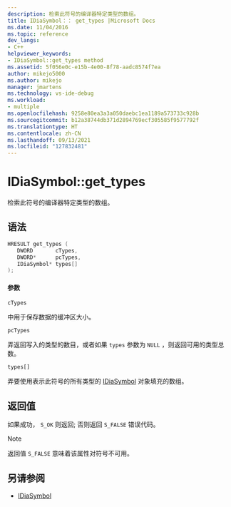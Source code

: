 ```yaml
---
description: 检索此符号的编译器特定类型的数组。
title: IDiaSymbol：： get_types |Microsoft Docs
ms.date: 11/04/2016
ms.topic: reference
dev_langs:
- C++
helpviewer_keywords:
- IDiaSymbol::get_types method
ms.assetid: 5f056e0c-e15b-4e00-8f78-aadc8574f7ea
author: mikejo5000
ms.author: mikejo
manager: jmartens
ms.technology: vs-ide-debug
ms.workload:
- multiple
ms.openlocfilehash: 9258e80ea3a3a050daebc1ea1189a573733c928b
ms.sourcegitcommit: b12a38744db371d2894769ecf305585f9577792f
ms.translationtype: HT
ms.contentlocale: zh-CN
ms.lasthandoff: 09/13/2021
ms.locfileid: "127832481"
---
```

# <a name="idiasymbolget_types"></a>IDiaSymbol::get_types
检索此符号的编译器特定类型的数组。

## <a name="syntax"></a>语法

```C++
HRESULT get_types ( 
   DWORD       cTypes,
   DWORD*      pcTypes,
   IDiaSymbol* types[]
);
```

#### <a name="parameters"></a>参数
 `cTypes`

中用于保存数据的缓冲区大小。

 `pcTypes`

弄返回写入的类型的数目，或者如果 `types` 参数为 `NULL` ，则返回可用的类型总数。

 `types[]`

弄要使用表示此符号的所有类型的 [IDiaSymbol](../../debugger/debug-interface-access/idiasymbol.md) 对象填充的数组。

## <a name="return-value"></a>返回值
 如果成功， `S_OK` 则返回; 否则返回 `S_FALSE` 错误代码。

> [!NOTE]
> 返回值 `S_FALSE` 意味着该属性对符号不可用。

## <a name="see-also"></a>另请参阅
- [IDiaSymbol](../../debugger/debug-interface-access/idiasymbol.md)
